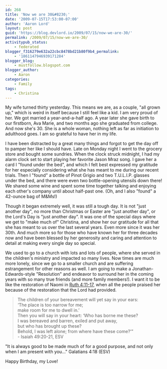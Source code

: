 ```yaml
---
id: 268
title: 'Now we are 30&#8230;'
date: '2009-07-15T17:53:00-07:00'
author: 'Aaron Lord'
layout: post
guid: 'https://blog.devlord.io/2009/07/15/now-we-are-30/'
permalink: /2009/07/15/now-we-are-30/
activitypub_status:
    - federated
blogger_f316279e632a22cbc8478bd21b80f9b4_permalink:
    - '1861147946939171284'
blogger_blog:
    - mustfollow.blogspot.com
blogger_author:
    - Aaron
categories:
    - Family
tags:
    - Christina
---
```


My wife turned thirty yesterday. This means we are, as a couple, "all grown up," which is weird in itself because I still feel like a kid. I am very proud of her. We got married a year-and-a-half ago. A year later she gave birth to our firstborn, Ava Marie, and two months ago she graduated from college. And now she's 30. She is a whole woman, nothing left as far as initiation to adulthood goes. I am so grateful to have her in my life.

I have been distracted by a great many things and forgot to get the day off to pamper her like I should have. Late on Monday night I went to the grocery store and bought some sundries. When the clock struck midnight, I had my alarm clock set to start playing her favorite Jason Mraz song. I gave her a card I "found under the bed", and which I felt best expressed my gratitude for her especially considering what she has meant to me during our recent trials. Then I "found" a bottle of Pinot Grigio and two T.U.L.I.P. glasses under the bed, and there were even two bottle-opening utensils down there! We shared some wine and spent some time together talking and enjoying each other's company until about half-past one. (Oh, and I also "found" a 42-ounce bag of M&amp;Ms!)

Though it began extremely well, it was still a tough day. It is not "just another day", no more than Christmas or Easter are "just another day", or the Lord's Day is "just another day". It was one of the special days where we get to "make much of" Christina, and show her our gratitude for all that she has meant to us over the last several years. Even more since it was her 30th. And much more so for those who have known her for three decades now and have been blessed by her generosity and caring and attention to detail at making every single day so special.

We used to go to a church with lots and lots of people, where she served in the children's ministry and impacted so many lives. Now times are much more lonely, since we go to a smaller church and are suffering estrangement for other reasons as well. I am going to make a Jonathan-Edwards-style "Resolution" and endeavor to surround her in the coming years with so many true friends (and more family members!). I want it to be like the restoration of Naomi in <a href="http://www.gnpcb.org/esv/search/?q=Ruth+4:11-17">Ruth 4:11-17</a>, when all the people praised her because of the restoration that the Lord had provided.

> <span class="hanging-indent">The children of your bereavement
> will yet say in your ears:</span>  
> <span class="hanging-indent">‘The place is too narrow for me;  
> make room for me to dwell in.’  
> Then you will say in your heart:
> ‘Who has borne me these?</span>  
> <span class="hanging-indent">I was bereaved and barren,
> exiled and put away,</span>  
> <span class="hanging-indent">but who has brought up these?  
> Behold, I was left alone;</span>
> <span class="hanging-indent">from where have these come?’”</span>  
> <span class="hanging-indent">- Isaiah 49:20-21, ESV</span>

"It is always good to be made much of for a good purpose, and not only when I am present with you..." Galatians 4:18 (ESV)

Happy Birthday, my Love!